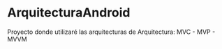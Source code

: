 # ArquitecturaAndroid
Proyecto donde utilizaré las arquitecturas de Arquitectura: MVC - MVP - MVVM 
